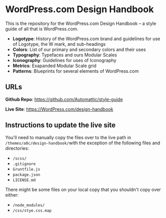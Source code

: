 # WordPress.com Design Handbook

This is the repository for the WordPress.com Design Handbook – a style guide of all that is WordPress.com.

- **Logotype**: History of the WordPress.com brand and guidelines for use of Logotype, the W mark, and sub-headings
- **Colors**: List of our primary and secondary colors and their uses
- **Typography**: Typefaces and ours Modular Scales
- **Iconography**: Guidelines for uses of Iconography
- **Metrics**: Exapanded Modular Scale grid
- **Patterns**: Blueprints for several elements of WordPress.com

## URLs

**Github Repo**: https://github.com/Automattic/style-guide

**Live Site**: https://WordPress.com/design-handbook


## Instructions to update the live site

You'll need to manually copy the files over to the live path in `/themes/a8c/design-handbook/`with the exception of the following files and directories:

- `/scss/`
- `.gitignore`
- `Gruntfile.js`
- `package.json`
- `LICENSE.md`

There might be some files on your local copy that you shouldn't copy over either:

- `/node_modules/`
- `/css/stye.css.map`

